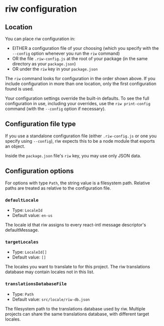 # riw configuration

## Location

You can place riw configuration in:

- EITHER a configuration file of your choosing (which you specify with the `--config` option whenever you run the `riw` command)
- OR the file `.riw-config.js` at the root of your package (in the same directory as your `package.json`)
- OR under the `riw` key in your `package.json`

The `riw` command looks for configuration in the order shown above. If you include configuration in more than one location, only the first configuration found is used.

Your configuration settings override the built-in defaults. To see the full configuration in use, including your overrides, use the `riw print-config` command (with the `--config` option if necessary).


## Configuration file type

If you use a standalone configuration file (either `.riw-config.js` or one you specify using `--config`), riw expects this to be a node module that exports an object.

Inside the `package.json` file's `riw` key, you may use only JSON data.


## Configuration options

For options with type `Path`, the string value is a filesystem path. Relative paths are treated as relative to the configuration file.

### `defaultLocale`

- Type: `LocaleId`
- Default value: `en-us`

The locale id that riw assigns to every react-intl message descriptor's defaultMessage.

### `targetLocales`

- Type: `LocaleId[]`
- Default value: `[]`

The locales you want to translate to for this project. The riw translations database may contain locales not in this list.

### `translationsDatabaseFile`

- Type: `Path`
- Default value: `src/locale/riw-db.json`

The filesystem path to the translations database used by riw. Multiple projects can share the same translations database, with different target locales.
